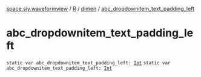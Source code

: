 [space.siy.waveformview](../../index.md) / [R](../index.md) / [dimen](index.md) / [abc_dropdownitem_text_padding_left](./abc_dropdownitem_text_padding_left.md)

# abc_dropdownitem_text_padding_left

`static var abc_dropdownitem_text_padding_left: `[`Int`](https://kotlinlang.org/api/latest/jvm/stdlib/kotlin/-int/index.html)
`static var abc_dropdownitem_text_padding_left: `[`Int`](https://kotlinlang.org/api/latest/jvm/stdlib/kotlin/-int/index.html)